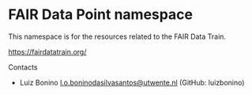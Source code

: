 # FAIR Data Point namespace
This namespace is for the resources related to the FAIR Data Train.

https://fairdatatrain.org/

Contacts
* Luiz Bonino <l.o.boninodasilvasantos@utwente.nl> (GitHub: luizbonino)
